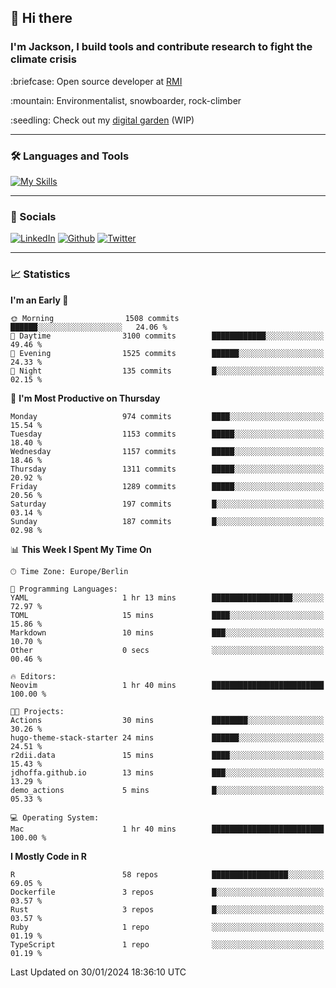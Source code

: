 ## :wave: Hi there
### I'm Jackson, I build tools and contribute research to fight the climate crisis
<p> :briefcase: Open source developer at <a href="https://rmi.org/" alt="RMI">RMI</a></p>
<p> :mountain: Environmentalist, snowboarder, rock-climber</p>
<p> :seedling: Check out my <a href="https://jdhoffa.github.io/" alt="digital garden">digital garden</a> (WIP) </p>

---

### :hammer_and_wrench: Languages and Tools

[![My Skills](https://skillicons.dev/icons?i=r,python,rust,js,html,css,postgresql,neovim,azure,docker,git&perline=6&theme=dark)](https://skillicons.dev)

---

### :iphone: Socials

[![LinkedIn](https://skillicons.dev/icons?i=linkedin&theme=dark)](https://www.linkedin.com/in/jackson-hoffart/) 
[![Github](https://skillicons.dev/icons?i=github&theme=dark)](https://github.com/jdhoffa) 
[![Twitter](https://skillicons.dev/icons?i=twitter&theme=dark)](https://twitter.com/jdhoffart) 

---

### :chart_with_upwards_trend: Statistics

 
<!--START_SECTION:waka-->
**I'm an Early 🐤** 

```text
🌞 Morning                1508 commits        ██████░░░░░░░░░░░░░░░░░░░   24.06 % 
🌆 Daytime                3100 commits        ████████████░░░░░░░░░░░░░   49.46 % 
🌃 Evening                1525 commits        ██████░░░░░░░░░░░░░░░░░░░   24.33 % 
🌙 Night                  135 commits         █░░░░░░░░░░░░░░░░░░░░░░░░   02.15 % 
```
📅 **I'm Most Productive on Thursday** 

```text
Monday                   974 commits         ████░░░░░░░░░░░░░░░░░░░░░   15.54 % 
Tuesday                  1153 commits        █████░░░░░░░░░░░░░░░░░░░░   18.40 % 
Wednesday                1157 commits        █████░░░░░░░░░░░░░░░░░░░░   18.46 % 
Thursday                 1311 commits        █████░░░░░░░░░░░░░░░░░░░░   20.92 % 
Friday                   1289 commits        █████░░░░░░░░░░░░░░░░░░░░   20.56 % 
Saturday                 197 commits         █░░░░░░░░░░░░░░░░░░░░░░░░   03.14 % 
Sunday                   187 commits         █░░░░░░░░░░░░░░░░░░░░░░░░   02.98 % 
```


📊 **This Week I Spent My Time On** 

```text
🕑︎ Time Zone: Europe/Berlin

💬 Programming Languages: 
YAML                     1 hr 13 mins        ██████████████████░░░░░░░   72.97 % 
TOML                     15 mins             ████░░░░░░░░░░░░░░░░░░░░░   15.86 % 
Markdown                 10 mins             ███░░░░░░░░░░░░░░░░░░░░░░   10.70 % 
Other                    0 secs              ░░░░░░░░░░░░░░░░░░░░░░░░░   00.46 % 

🔥 Editors: 
Neovim                   1 hr 40 mins        █████████████████████████   100.00 % 

🐱‍💻 Projects: 
Actions                  30 mins             ████████░░░░░░░░░░░░░░░░░   30.26 % 
hugo-theme-stack-starter 24 mins             ██████░░░░░░░░░░░░░░░░░░░   24.51 % 
r2dii.data               15 mins             ████░░░░░░░░░░░░░░░░░░░░░   15.43 % 
jdhoffa.github.io        13 mins             ███░░░░░░░░░░░░░░░░░░░░░░   13.29 % 
demo_actions             5 mins              █░░░░░░░░░░░░░░░░░░░░░░░░   05.33 % 

💻 Operating System: 
Mac                      1 hr 40 mins        █████████████████████████   100.00 % 
```

**I Mostly Code in R** 

```text
R                        58 repos            █████████████████░░░░░░░░   69.05 % 
Dockerfile               3 repos             █░░░░░░░░░░░░░░░░░░░░░░░░   03.57 % 
Rust                     3 repos             █░░░░░░░░░░░░░░░░░░░░░░░░   03.57 % 
Ruby                     1 repo              ░░░░░░░░░░░░░░░░░░░░░░░░░   01.19 % 
TypeScript               1 repo              ░░░░░░░░░░░░░░░░░░░░░░░░░   01.19 % 
```




 Last Updated on 30/01/2024 18:36:10 UTC
<!--END_SECTION:waka-->
